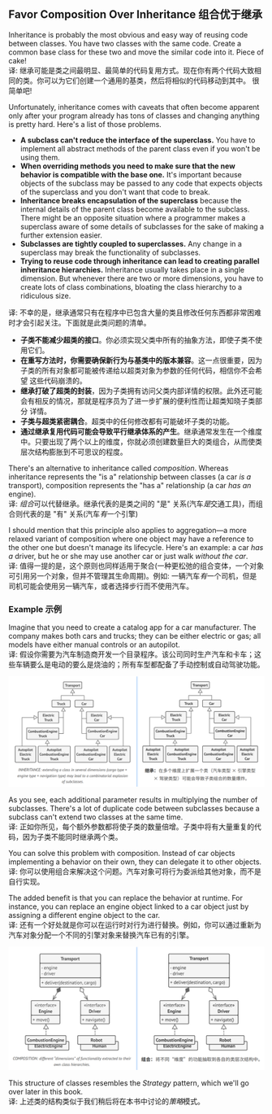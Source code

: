 ## Favor Composition Over Inheritance 组合优于继承
Inheritance is probably the most obvious and easy way of reusing code between classes. You have two classes with the
same code. Create a common base class for these two and move the similar code into it. Piece of cake!   
译: 继承可能是类之间最明显、最简单的代码复用方式。现在你有两个代码大致相同的类。你可以为它们创建一个通用的基类，然后将相似的代码移动到其中。
很简单吧!

Unfortunately, inheritance comes with caveats that often become apparent only after your program already has tons of
classes and changing anything is pretty hard. Here's a list of those problems.
- **A subclass can't reduce the interface of the superclass.** You have to implement all abstract methods of the parent 
class even if you won't be using them.
- **When overriding methods you need to make sure that the new behavior is compatible with the base one.** It's important
because objects of the subclass may be passed to any code that expects objects of the superclass and you don't want 
that code to break.
- **Inheritance breaks encapsulation of the superclass** because the internal details of the parent class become available 
to the subclass. There might be an opposite situation where a programmer makes a superclass aware of some details of 
subclasses for the sake of making a further extension easier.
- **Subclasses are tightly coupled to superclasses.** Any change in a superclass may break the functionality of subclasses.
- **Trying to reuse code through inheritance can lead to creating parallel inheritance hierarchies.** Inheritance usually 
takes place in a single dimension. But whenever there are two or more dimensions, you have to create lots of class 
combinations, bloating the class hierarchy to a ridiculous size.

译: 不幸的是，继承通常只有在程序中已包含大量的类且修改任何东西都非常困难时才会引起关注。下面就是此类问题的清单。
- **子类不能减少超类的接口**。你必须实现父类中所有的抽象方法，即使子类不使用它们。
- **在重写方法时，你需要确保新行为与基类中的版本兼容**。这一点很重要，因为子类的所有对象都可能被传递给以超类对象为参数的任何代码，相信你不会希望
这些代码崩溃的。
- **继承打破了超类的封装**，因为子类拥有访问父类内部详情的权限。此外还可能会有相反的情况，那就是程序员为了进一步扩展的便利性而让超类知晓子类部分
详情。
- **子类与超类紧密耦合**。超类中的任何修改都有可能破坏子类的功能。
- **通过继承复用代码可能会导致平行继承体系的产生**。继承通常发生在一个维度中。只要出现了两个以上的维度，你就必须创建数量巨大的类组合，从而使类
层次结构膨胀到不可思议的程度。


There's an alternative to inheritance called *composition*. Whereas inheritance represents the "is a" relationship 
between classes (a car *is a* transport), composition represents the "has a" relationship (a car *has an* engine).   
译: *组合*可以代替继承。继承代表的是类之间的 "是" 关系(汽车*是*交通工具)，而组合则代表的是 "有" 关系(汽车*有*一个引擎)

I should mention that this principle also applies to aggregation—a more relaxed variant of composition where one object
may have a reference to the other one but doesn't manage its lifecycle. Here's an example: a car *has a* driver, but he 
or she may use another car or just walk *without the car*.   
译: 值得一提的是，这个原则也同样适用于聚合(一种更松弛的组合变体，一个对象可引用另一个对象，但并不管理其生命周期)。例如: 一辆汽车*有*一个司机，但是
司机可能会使用另一辆汽车，或者选择步行而不使用汽车。


### Example 示例
Imagine that you need to create a catalog app for a car manufacturer. The company makes both cars and trucks; they can be
either electric or gas; all models have either manual controls or an autopilot.   
译: 假设你需要为汽车制造商开发一个目录程序。该公司同时生产汽车和卡车；这些车辆要么是电动的要么是烧油的；所有车型都配备了手动控制或自动驾驶功能。

![inheritance](../../../../assets/uml_Transport_inheritance.png)

As you see, each additional parameter results in multiplying the number of subclasses. There's a lot of duplicate code
between subclasses because a subclass can't extend two classes at the same time.   
译: 正如你所见，每个额外参数都将使子类的数量倍增。子类中将有大量重复的代码，因为子类不能同时继承两个类。

You can solve this problem with composition. Instead of car objects implementing a behavior on their own, they can 
delegate it to other objects.   
译: 你可以使用组合来解决这个问题。汽车对象可将行为委派给其他对象，而不是自行实现。

The added benefit is that you can replace the behavior at runtime. For instance, you can replace an engine object linked 
to a car object just by assigning a different engine object to the car.   
译: 还有一个好处就是你可以在运行时对行为进行替换。例如，你可以通过重新为汽车对象分配一个不同的引擎对象来替换汽车已有的引擎。

![composition](../../../../assets/uml_Transport_composition.png)

This structure of classes resembles the *Strategy* pattern, which we'll go over later in this book.   
译: 上述类的结构类似于我们稍后将在本书中讨论的*策略*模式。
